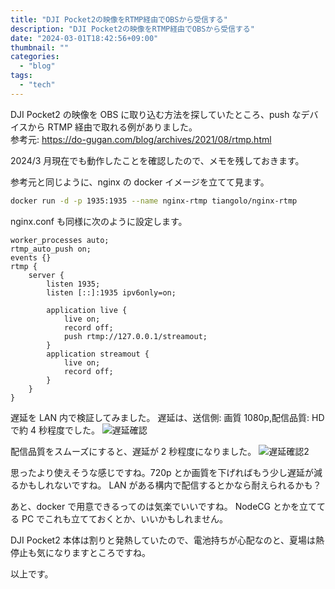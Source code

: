 ```yaml
---
title: "DJI Pocket2の映像をRTMP経由でOBSから受信する"
description: "DJI Pocket2の映像をRTMP経由でOBSから受信する"
date: "2024-03-01T18:42:56+09:00"
thumbnail: ""
categories:
  - "blog"
tags:
  - "tech"
---
```


DJI Pocket2 の映像を OBS に取り込む方法を探していたところ、push なデバイスから RTMP 経由で取れる例がありました。  
参考元: https://do-gugan.com/blog/archives/2021/08/rtmp.html

2024/3 月現在でも動作したことを確認したので、メモを残しておきます。

<!--more-->

参考元と同じように、nginx の docker イメージを立てて見ます。

```bash
docker run -d -p 1935:1935 --name nginx-rtmp tiangolo/nginx-rtmp
```

nginx.conf も同様に次のように設定します。

```nginx
worker_processes auto;
rtmp_auto_push on;
events {}
rtmp {
    server {
        listen 1935;
        listen [::]:1935 ipv6only=on;

        application live {
            live on;
            record off;
            push rtmp://127.0.0.1/streamout;
        }
        application streamout {
            live on;
            record off;
        }
    }
}
```

遅延を LAN 内で検証してみました。
遅延は、送信側: 画質 1080p,配信品質: HD で約 4 秒程度でした。
![遅延確認](/medicine-t/images/dji-pocket2-obs/image.png)

配信品質をスムーズにすると、遅延が 2 秒程度になりました。
![遅延確認2](/medicine-t/images/dji-pocket2-obs/image2.png)

思ったより使えそうな感じですね。720p とか画質を下げればもう少し遅延が減るかもしれないですね。
LAN がある構内で配信するとかなら耐えられるかも？

あと、docker で用意できるってのは気楽でいいですね。
NodeCG とかを立ててる PC でこれも立てておくとか、いいかもしれません。

DJI Pocket2 本体は割りと発熱していたので、電池持ちが心配なのと、夏場は熱停止も気になりますところですね。

以上です。
